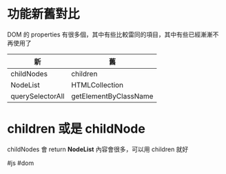 # 功能新舊對比
DOM 的 properties 有很多個，其中有些比較雷同的項目，其中有些已經漸漸不再使用了

|新|舊|
|-|-|
|childNodes|children|
|NodeList|HTMLCollection|
|querySelectorAll|getElementByClassName|


# children 或是 childNode
childNodes 會 return **NodeList**
內容會很多，可以用 children 就好

#js #dom